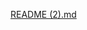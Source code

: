 [README (2).md](https://github.com/Ferdibrgl/cyber-apocalypse-ctf-2024-/files/14439732/README.2.md)
